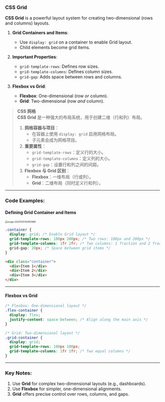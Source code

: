 ### CSS Grid  

**CSS Grid** is a powerful layout system for creating two-dimensional (rows and columns) layouts.  

1. **Grid Containers and Items**:  
   - Use `display: grid` on a container to enable Grid layout.  
   - Child elements become grid items.  

2. **Important Properties**:  
   - `grid-template-rows`: Defines row sizes.  
   - `grid-template-columns`: Defines column sizes.  
   - `grid-gap`: Adds space between rows and columns.  

3. **Flexbox vs Grid**:  
   - **Flexbox**: One-dimensional (row *or* column).  
   - **Grid**: Two-dimensional (row *and* column).  

> **CSS 网格**  
> **CSS Grid** 是一种强大的布局系统，用于创建二维（行和列）布局。  
> 1. **网格容器与项目**：  
>    - 在容器上使用 `display: grid` 启用网格布局。  
>    - 子元素会成为网格项目。  
> 2. **重要属性**：  
>    - `grid-template-rows`：定义行的大小。  
>    - `grid-template-columns`：定义列的大小。  
>    - `grid-gap`：设置行和列之间的间距。  
> 3. **Flexbox 与 Grid 区别**：  
>    - **Flexbox**：一维布局（行或列）。  
>    - **Grid**：二维布局（同时定义行和列）。  

---

### Code Examples:

#### **Defining Grid Container and Items**

<audio src="..\..\mp3\这里展示了定义一个网格容器及其.mp3"></audio>

<img src="C:\Users\10691\Desktop\Documentation\CSS\Positioning and Layout\assets\image-20241125142953860.png" alt="image-20241125142953860" style="zoom:50%;" />

```css
.container {
  display: grid; /* Enable Grid layout */
  grid-template-rows: 100px 200px; /* Two rows: 100px and 200px */
  grid-template-columns: 1fr 2fr; /* Two columns: 1 fraction and 2 fractions */
  grid-gap: 20px; /* Space between grid items */
}
```

```html
<div class="container">
  <div>Item 1</div>
  <div>Item 2</div>
  <div>Item 3</div>
</div>
```

---

#### **Flexbox vs Grid**
```css
/* Flexbox: One-dimensional layout */
.flex-container {
  display: flex;
  justify-content: space-between; /* Align along the main axis */
}

/* Grid: Two-dimensional layout */
.grid-container {
  display: grid;
  grid-template-rows: 100px 100px;
  grid-template-columns: 1fr 1fr; /* Two equal columns */
}
```

---

### Key Notes:
1. Use **Grid** for complex two-dimensional layouts (e.g., dashboards).  
2. Use **Flexbox** for simpler, one-dimensional alignments.  
3. **Grid** offers precise control over rows, columns, and gaps.